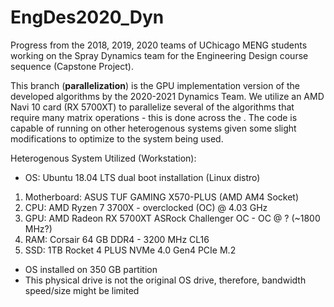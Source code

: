 # EngDes2020_Dyn
Progress from the 2018, 2019, 2020 teams of UChicago MENG students working on the Spray Dynamics team for the Engineering Design course sequence (Capstone Project).

This branch (**parallelization**) is the GPU implementation version of the developed algorithms by the 2020-2021 Dynamics Team. We utilize an AMD Navi 10 card (RX 5700XT) to parallelize several of the algorithms that require many matrix operations - this is done across the . The code is capable of running on other heterogenous systems given some slight modifications to optimize to the system being used. 



Heterogenous System Utilized (Workstation):
- OS: Ubuntu 18.04 LTS dual boot installation (Linux distro)
1. Motherboard: ASUS TUF GAMING X570-PLUS (AMD AM4 Socket)
2. CPU: AMD Ryzen 7 3700X - overclocked (OC) @ 4.03 GHz
3. GPU: AMD Radeon RX 5700XT ASRock Challenger OC - OC @ ? (~1800 MHz?)
4. RAM: Corsair 64 GB DDR4 - 3200 MHz CL16
5. SSD: 1TB Rocket 4 PLUS NVMe 4.0 Gen4 PCIe M.2
  - OS installed on 350 GB partition
  - This physical drive is not the original OS drive, therefore, bandwidth speed/size might be limited

